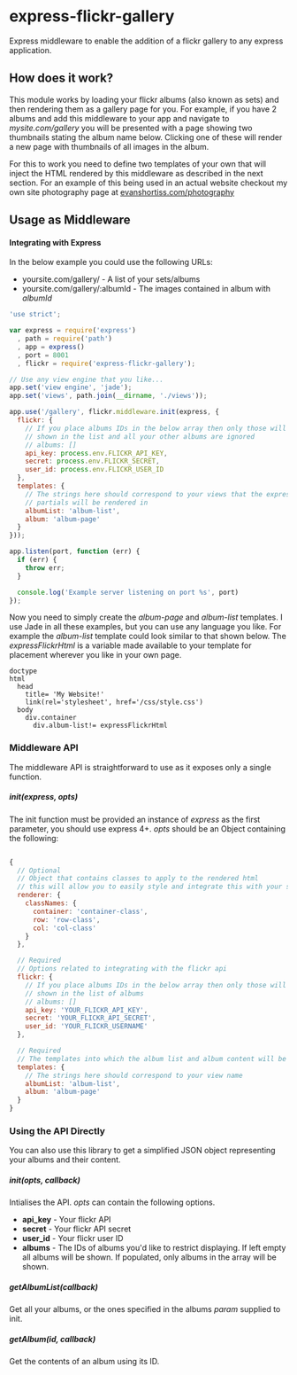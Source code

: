 express-flickr-gallery
======================

Express middleware to enable the addition of a flickr gallery to any express
application.

## How does it work?
This module works by loading your flickr albums (also known as sets) and then
rendering them as a gallery page for you. For example, if you have 2 albums
and add this middleware to your app and navigate to _mysite.com/gallery_ you
will be presented with a page showing two thumbnails stating the album name
below. Clicking one of these will render a new page with thumbnails of all
images in the album.

For this to work you need to define two templates of your own that will inject
the HTML rendered by this middleware as described in the next section. For an
example of this being used in an actual website checkout my own site
photography page at [evanshortiss.com/photography](http://evanshortiss.com/photography)

## Usage as Middleware

#### Integrating with Express
In the below example you could use the following URLs:

* yoursite.com/gallery/ - A list of your sets/albums
* yoursite.com/gallery/:albumId - The images contained in album with _albumId_

```javascript
'use strict';

var express = require('express')
  , path = require('path')
  , app = express()
  , port = 8001
  , flickr = require('express-flickr-gallery');

// Use any view engine that you like...
app.set('view engine', 'jade');
app.set('views', path.join(__dirname, './views'));

app.use('/gallery', flickr.middleware.init(express, {
  flickr: {
    // If you place albums IDs in the below array then only those will be
    // shown in the list and all your other albums are ignored
    // albums: []
    api_key: process.env.FLICKR_API_KEY,
    secret: process.env.FLICKR_SECRET,
    user_id: process.env.FLICKR_USER_ID
  },
  templates: {
    // The strings here should correspond to your views that the express-flickr
    // partials will be rendered in
    albumList: 'album-list',
    album: 'album-page'
  }
}));

app.listen(port, function (err) {
  if (err) {
    throw err;
  }

  console.log('Example server listening on port %s', port)
});
```

Now you need to simply create the _album-page_ and _album-list_ templates. I
use Jade in all these examples, but you can use any language you like. For
example the _album-list_ template could look similar to that shown below. The
_expressFlickrHtml_ is a variable made available to your template for placement
wherever you like in your own page.

```jade
doctype
html
  head
    title= 'My Website!'
    link(rel='stylesheet', href='/css/style.css')
  body
    div.container
      div.album-list!= expressFlickrHtml
```

### Middleware API
The middleware API is straightforward to use as it exposes only a single
function.

##### init(express, opts)
The init function must be provided an instance of _express_ as the first
parameter, you should use express 4+. _opts_ should be an Object containing the
following:

```javascript

{
  // Optional
  // Object that contains classes to apply to the rendered html
  // this will allow you to easily style and integrate this with your site
  renderer: {
    classNames: {
      container: 'container-class',
      row: 'row-class',
      col: 'col-class'
    }
  },

  // Required
  // Options related to integrating with the flickr api
  flickr: {
    // If you place albums IDs in the below array then only those will be
    // shown in the list of albums
    // albums: []
    api_key: 'YOUR_FLICKR_API_KEY',
    secret: 'YOUR_FLICKR_API_SECRET',
    user_id: 'YOUR_FLICKR_USERNAME'
  },

  // Required
  // The templates into which the album list and album content will be loaded
  templates: {
    // The strings here should correspond to your view name
    albumList: 'album-list',
    album: 'album-page'
  }
}

```

### Using the API Directly
You can also use this library to get a simplified JSON object representing
your albums and their content.

##### init(opts, callback)
Intialises the API. _opts_ can contain the following options.

* **api_key** - Your flickr API
* **secret** - Your flickr API secret
* **user_id** - Your flickr user ID
* **albums** - The IDs of albums you'd like to restrict displaying. If left
empty all albums will be shown. If populated, only albums in the array will be
shown.

##### getAlbumList(callback)
Get all your albums, or the ones specified in the albums _param_ supplied to
init.


##### getAlbum(id, callback)
Get the contents of an album using its ID.


